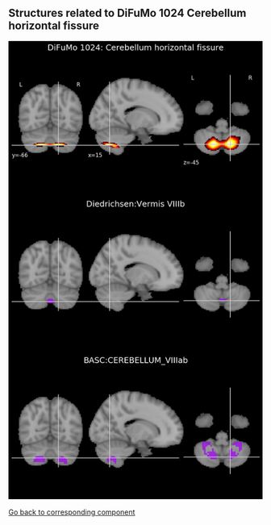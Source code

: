 


## Structures related to DiFuMo 1024 Cerebellum horizontal fissure

![910](910.jpg "Structures related to DiFuMo 1024 Cerebellum horizontal fissure")

[Go back to corresponding component](https://parietal-inria.github.io/DiFuMo/1024/html/910.html)